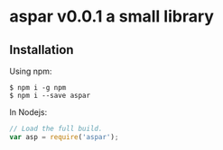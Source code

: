 # aspar v0.0.1 a small library

## Installation

Using npm:
```shell
$ npm i -g npm
$ npm i --save aspar
```

In Nodejs:
```js
// Load the full build.
var asp = require('aspar');
```
